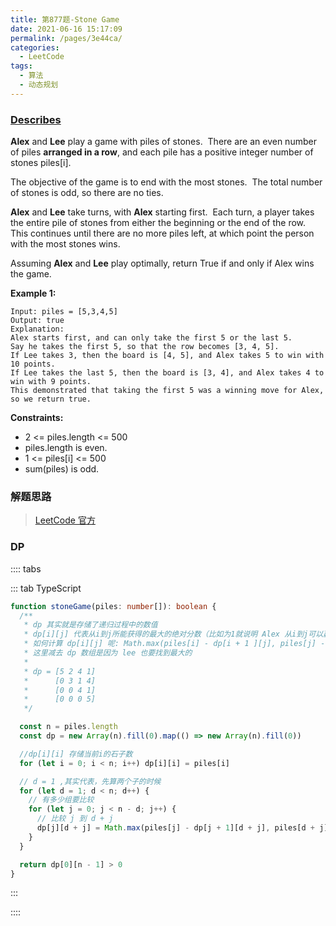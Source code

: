 ```yaml
---
title: 第877题-Stone Game
date: 2021-06-16 15:17:09
permalink: /pages/3e44ca/
categories:
  - LeetCode
tags:
  - 算法
  - 动态规划
---
```


### [Describes](https://leetcode-cn.com/problems/stone-game/)

**Alex** and **Lee** play a game with piles of stones.  There are an even number of piles **arranged in a row**, and each pile has a positive integer number of stones <span class="span-shadow">piles[i]</span>.

The objective of the game is to end with the most stones.  The total number of stones is odd, so there are no ties.

**Alex** and **Lee** take turns, with **Alex** starting first.  Each turn, a player takes the entire pile of stones from either the beginning or the end of the row.  This continues until there are no more piles left, at which point the person with the most stones wins.

Assuming **Alex** and **Lee** play optimally, return <span class="span-shadow">True</span> if and only if Alex wins the game.

<!-- more -->

**Example 1:**

```
Input: piles = [5,3,4,5]
Output: true
Explanation:
Alex starts first, and can only take the first 5 or the last 5.
Say he takes the first 5, so that the row becomes [3, 4, 5].
If Lee takes 3, then the board is [4, 5], and Alex takes 5 to win with 10 points.
If Lee takes the last 5, then the board is [3, 4], and Alex takes 4 to win with 9 points.
This demonstrated that taking the first 5 was a winning move for Alex, so we return true.
```

**Constraints:**

- <span class="span-shadow">2 <= piles.length <= 500</span>
- <span class="span-shadow">piles.length</span> is even.
- <span class="span-shadow">1 <= piles[i] <= 500</span>
- <span class="span-shadow">sum(piles)</span> is odd.

### 解题思路

> [LeetCode 官方](https://leetcode-cn.com/problems/stone-game/solution/shi-zi-you-xi-by-leetcode-solution/)

### DP

:::: tabs

::: tab TypeScript

```TypeScript
function stoneGame(piles: number[]): boolean {
  /**
   * dp 其实就是存储了递归过程中的数值
   * dp[i][j] 代表从i到j所能获得的最大的绝对分数（比如为1就说明 Alex 从i到j可以赢李1分）
   * 如何计算 dp[i][j] 呢: Math.max(piles[i] - dp[i + 1 ][j], piles[j] - dp[i][j - 1]);
   * 这里减去 dp 数组是因为 lee 也要找到最大的
   *
   * dp = [5 2 4 1]
   *      [0 3 1 4]
   *      [0 0 4 1]
   *      [0 0 0 5]
   */

  const n = piles.length
  const dp = new Array(n).fill(0).map(() => new Array(n).fill(0))

  //dp[i][i] 存储当前i的石子数
  for (let i = 0; i < n; i++) dp[i][i] = piles[i]

  // d = 1 ,其实代表，先算两个子的时候
  for (let d = 1; d < n; d++) {
    // 有多少组要比较
    for (let j = 0; j < n - d; j++) {
      // 比较 j 到 d + j
      dp[j][d + j] = Math.max(piles[j] - dp[j + 1][d + j], piles[d + j] - dp[j][d + j - 1])
    }
  }

  return dp[0][n - 1] > 0
}
```

:::

::::
